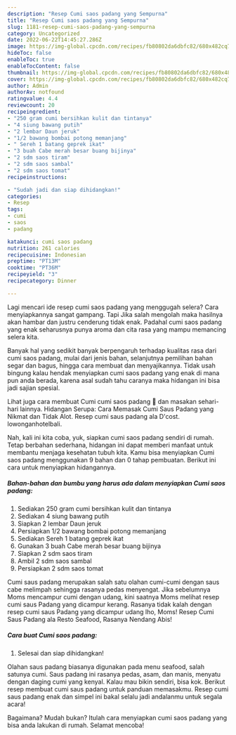 ```yaml
---
description: "Resep Cumi saos padang yang Sempurna"
title: "Resep Cumi saos padang yang Sempurna"
slug: 1181-resep-cumi-saos-padang-yang-sempurna
category: Uncategorized
date: 2022-06-22T14:45:27.286Z
image: https://img-global.cpcdn.com/recipes/fb80802da6dbfc82/680x482cq70/cumi-saos-padang-foto-resep-utama.jpg
hideToc: false
enableToc: true
enableTocContent: false
thumbnail: https://img-global.cpcdn.com/recipes/fb80802da6dbfc82/680x482cq70/cumi-saos-padang-foto-resep-utama.jpg
cover: https://img-global.cpcdn.com/recipes/fb80802da6dbfc82/680x482cq70/cumi-saos-padang-foto-resep-utama.jpg
author: Admin
authorAv: notfound
ratingvalue: 4.4
reviewcount: 20
recipeingredient:
- "250 gram cumi bersihkan kulit dan tintanya"
- "4 siung bawang putih"
- "2 lembar Daun jeruk"
- "1/2 bawang bombai potong memanjang"
- " Sereh 1 batang geprek ikat"
- "3 buah Cabe merah besar buang bijinya"
- "2 sdm saos tiram"
- "2 sdm saos sambal"
- "2 sdm saos tomat"
recipeinstructions:

- "Sudah jadi dan siap dihidangkan!"
categories:
- Resep
tags:
- cumi
- saos
- padang

katakunci: cumi saos padang 
nutrition: 261 calories
recipecuisine: Indonesian
preptime: "PT13M"
cooktime: "PT36M"
recipeyield: "3"
recipecategory: Dinner

---
```



Lagi mencari ide resep cumi saos padang yang menggugah selera? Cara menyiapkannya sangat gampang. Tapi Jika salah mengolah maka hasilnya akan hambar dan justru cenderung tidak enak. Padahal cumi saos padang yang enak seharusnya punya aroma dan cita rasa yang mampu memancing selera kita.


Banyak hal yang sedikit banyak berpengaruh terhadap kualitas rasa dari cumi saos padang, mulai dari jenis bahan, selanjutnya pemilihan bahan segar dan bagus, hingga cara membuat dan menyajikannya. Tidak usah bingung kalau hendak menyiapkan cumi saos padang yang enak di mana pun anda berada, karena asal sudah tahu caranya maka hidangan ini bisa jadi sajian spesial.

Lihat juga cara membuat Cumi cumi saos padang 🦑 dan masakan sehari-hari lainnya. Hidangan Serupa: Cara Memasak Cumi Saus Padang yang Nikmat dan Tidak Alot. Resep cumi saus padang ala D&#39;cost. lowonganhotelbali.


Nah, kali ini kita coba, yuk, siapkan cumi saos padang sendiri di rumah. Tetap berbahan sederhana, hidangan ini dapat memberi manfaat untuk membantu menjaga kesehatan tubuh kita. Kamu bisa menyiapkan Cumi saos padang menggunakan 9 bahan dan 0 tahap pembuatan. Berikut ini cara untuk menyiapkan hidangannya.

<!--inarticleads1-->

##### Bahan-bahan dan bumbu yang harus ada dalam menyiapkan Cumi saos padang:

1. Sediakan 250 gram cumi bersihkan kulit dan tintanya
1. Sediakan 4 siung bawang putih
1. Siapkan 2 lembar Daun jeruk
1. Persiapkan 1/2 bawang bombai potong memanjang
1. Sediakan  Sereh 1 batang geprek ikat
1. Gunakan 3 buah Cabe merah besar buang bijinya
1. Siapkan 2 sdm saos tiram
1. Ambil 2 sdm saos sambal
1. Persiapkan 2 sdm saos tomat


Cumi saus padang merupakan salah satu olahan cumi-cumi dengan saus cabe melimpah sehingga rasanya pedas menyengat. Jika sebelumnya Moms mencampur cumi dengan udang, kini saatnya Moms melihat resep cumi saus Padang yang dicampur kerang. Rasanya tidak kalah dengan resep cumi saus Padang yang dicampur udang lho, Moms! Resep Cumi Saus Padang ala Resto Seafood, Rasanya Nendang Abis! 

<!--inarticleads2-->

##### Cara buat Cumi saos padang:


1. Selesai dan siap dihidangkan!

Olahan saus padang biasanya digunakan pada menu seafood, salah satunya cumi. Saus padang ini rasanya pedas, asam, dan manis, menyatu dengan daging cumi yang kenyal. Kalau mau bikin sendiri, bisa kok. Berikut resep membuat cumi saus padang untuk panduan memasakmu. Resep cumi saus padang enak dan simpel ini bakal selalu jadi andalanmu untuk segala acara! 

Bagaimana? Mudah bukan? Itulah cara menyiapkan cumi saos padang yang bisa anda lakukan di rumah. Selamat mencoba!
